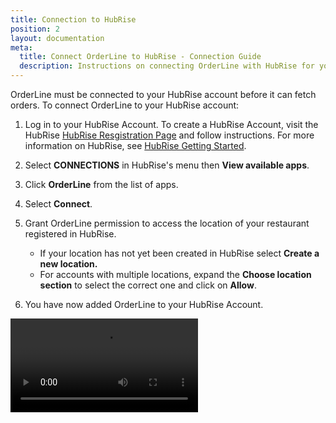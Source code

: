 ```yaml
---
title: Connection to HubRise
position: 2
layout: documentation
meta:
  title: Connect OrderLine to HubRise - Connection Guide
  description: Instructions on connecting OrderLine with HubRise for your EPOS to work with other apps as a cohesive whole. Connect apps and synchronise your data.
---
```


OrderLine must be connected to your HubRise account before it can fetch orders. To connect OrderLine to your HubRise account:

1. Log in to your HubRise Account. To create a HubRise Account, visit the HubRise [HubRise Resgistration Page](https://manager.hubrise.com/signup?locale=en-GB) and follow instructions. For more information on HubRise, see [HubRise Getting Started](/docs/getting-started).

1. Select **CONNECTIONS** in HubRise's menu then **View available apps**.

1. Click **OrderLine** from the list of apps.

1. Select **Connect**.

1. Grant OrderLine permission to access the location of your restaurant registered in HubRise.

   - If your location has not yet been created in HubRise select **Create a new location.**
   - For accounts with multiple locations, expand the **Choose location section** to select the correct one and click on **Allow**.

1. You have now added OrderLine to your HubRise Account.

<video controls title="OrderLine Connection Example">
  <source src="../images/004-en-connect-orderline.webm" type="video/webm"/>
</video>
